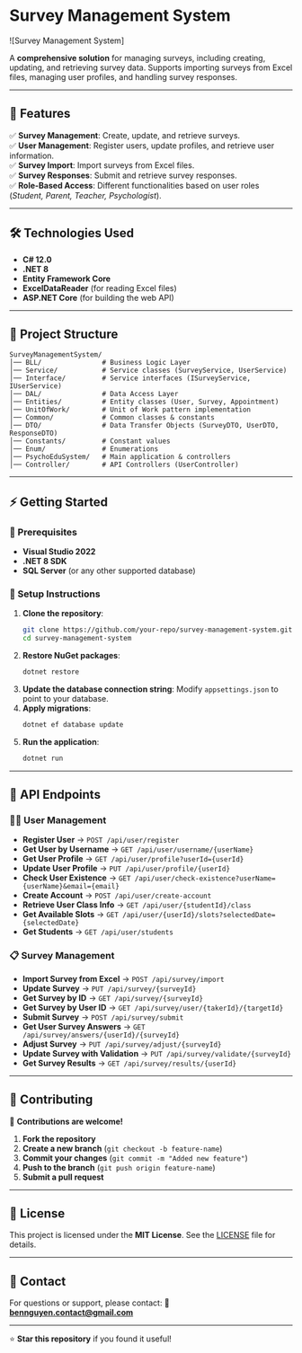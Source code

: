 # Survey Management System

![Survey Management System]

A **comprehensive solution** for managing surveys, including creating, updating, and retrieving survey data. Supports importing surveys from Excel files, managing user profiles, and handling survey responses.

---

## 🚀 Features

✅ **Survey Management**: Create, update, and retrieve surveys.  
✅ **User Management**: Register users, update profiles, and retrieve user information.  
✅ **Survey Import**: Import surveys from Excel files.  
✅ **Survey Responses**: Submit and retrieve survey responses.  
✅ **Role-Based Access**: Different functionalities based on user roles (*Student, Parent, Teacher, Psychologist*).  

---

## 🛠️ Technologies Used

- **C# 12.0**
- **.NET 8**
- **Entity Framework Core**
- **ExcelDataReader** (for reading Excel files)
- **ASP.NET Core** (for building the web API)

---

## 📂 Project Structure

```
SurveyManagementSystem/
│── BLL/               # Business Logic Layer
│── Service/           # Service classes (SurveyService, UserService)
│── Interface/         # Service interfaces (ISurveyService, IUserService)
│── DAL/               # Data Access Layer
│── Entities/          # Entity classes (User, Survey, Appointment)
│── UnitOfWork/        # Unit of Work pattern implementation
│── Common/            # Common classes & constants
│── DTO/               # Data Transfer Objects (SurveyDTO, UserDTO, ResponseDTO)
│── Constants/         # Constant values
│── Enum/              # Enumerations
│── PsychoEduSystem/   # Main application & controllers
│── Controller/        # API Controllers (UserController)
```

---

## ⚡ Getting Started

### 📌 Prerequisites

- **Visual Studio 2022**
- **.NET 8 SDK**
- **SQL Server** (or any other supported database)

### 🔧 Setup Instructions

1. **Clone the repository**:
   ```sh
   git clone https://github.com/your-repo/survey-management-system.git
   cd survey-management-system
   ```
2. **Restore NuGet packages**:
   ```sh
   dotnet restore
   ```
3. **Update the database connection string**:
   Modify `appsettings.json` to point to your database.
4. **Apply migrations**:
   ```sh
   dotnet ef database update
   ```
5. **Run the application**:
   ```sh
   dotnet run
   ```

---

## 🔗 API Endpoints

### 🧑‍💼 User Management
- **Register User** → `POST /api/user/register`
- **Get User by Username** → `GET /api/user/username/{userName}`
- **Get User Profile** → `GET /api/user/profile?userId={userId}`
- **Update User Profile** → `PUT /api/user/profile/{userId}`
- **Check User Existence** → `GET /api/user/check-existence?userName={userName}&email={email}`
- **Create Account** → `POST /api/user/create-account`
- **Retrieve User Class Info** → `GET /api/user/{studentId}/class`
- **Get Available Slots** → `GET /api/user/{userId}/slots?selectedDate={selectedDate}`
- **Get Students** → `GET /api/user/students`

### 📋 Survey Management
- **Import Survey from Excel** → `POST /api/survey/import`
- **Update Survey** → `PUT /api/survey/{surveyId}`
- **Get Survey by ID** → `GET /api/survey/{surveyId}`
- **Get Survey by User ID** → `GET /api/survey/user/{takerId}/{targetId}`
- **Submit Survey** → `POST /api/survey/submit`
- **Get User Survey Answers** → `GET /api/survey/answers/{userId}/{surveyId}`
- **Adjust Survey** → `PUT /api/survey/adjust/{surveyId}`
- **Update Survey with Validation** → `PUT /api/survey/validate/{surveyId}`
- **Get Survey Results** → `GET /api/survey/results/{userId}`

---

## 🤝 Contributing

🚀 **Contributions are welcome!**

1. **Fork the repository**
2. **Create a new branch** (`git checkout -b feature-name`)
3. **Commit your changes** (`git commit -m "Added new feature"`)
4. **Push to the branch** (`git push origin feature-name`)
5. **Submit a pull request**

---

## 📜 License

This project is licensed under the **MIT License**. See the [LICENSE](LICENSE) file for details.

---

## 📧 Contact

For questions or support, please contact:
📩 **bennguyen.contact@gmail.com**

---

⭐ **Star this repository** if you found it useful!


